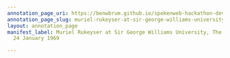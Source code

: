 ```yaml
---
annotation_page_uri: https://benwbrum.github.io/spokenweb-hackathon-development/annotations/muriel-rukeyser-at-sir-george-williams-university-the-poetry-series-24-january-1969-canvas-1-muriel-rukeyser.json
annotation_page_slug: muriel-rukeyser-at-sir-george-williams-university-the-poetry-series-24-january-1969-canvas-1-muriel-rukeyser
layout: annotation_page
manifest_label: Muriel Rukeyser at Sir George Williams University, The Poetry Series,
  24 January 1969

---
```

